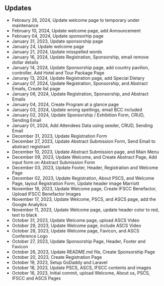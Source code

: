 ## Updates
* Febraury 26, 2024, Update welcome page to temporary under maintenance
* February 10, 2024, Update welcome page, add Announcement
* February 04, 2024, Update sponsorhip page
* January 31, 2023, Update sponsorship page
* January 24, Update welcome page
* January 21, 2024, Update misspelled words
* January 16, 2024, Update Registration, Sponsorship, email remove dollar details
* January 14, 2024, Update Sponsorship page, add country pavilion, controller, Add Hotel and Tour Package Page
* Januray 13, 2024, Update Registration page, add Special Dietary
* January 07, 2024, Update Registration, Sponsorship, and Abstract Emails, Create list page
* January 06, 2024, Update Registration, Sponsorship, and Abstract Emails
* January 04, 2024, Create Program at a glance page
* January 03, 2024, Update wrong spellings, email BCC included
* January 02, 2024, Update Sponsorship / Exhibition Form, CRUD, Sending Email
* January 01, 2024, Add Attendees Data using seeder, CRUD, Sending Email
* December 31, 2023, Update Registration Form
* December 27, 2023, Update Abstract Submission Form, Send Email to abstract registrant
* December 10, 2023, Update Abstract Submission page, and Main Menu
* December 09, 2023, Update Welcome, and Create Abstract Page, Add input form on Abstract Submission Form
* December 03, 2023, Update Footer, Header, Registration and Welcome Page
* December 02, 2023, Update Registration, About PSCS, and Welcome Page, layout Registration Form, Update header image Marriott
* November 18, 2023, Update Welcome page, Create IFSCC Benefactor, Upload IFSCC Benefactor Images
* November 17, 2023, Update Welcome, PSCS, and ASCS page, add the Google Analytics
* November 11, 2023, Update Welcome page, update header color to red, text to black
* October 31, 2023, Update Welcome page, upload ASCS Video
* October 29, 2023, Update Welcome page, include ASCS Video
* October 28, 2023, Update Welcome page, Favicon, and ASCS Conference Logo
* October 27, 2023, Update Sponsorship Page, Header, Footer and Favicon
* October 26, 2023, Update README.md file, Create Sponsorship Page
* October 20, 2023, Create Registration Page
* October 19, 2023, Setup GoDaddy and Laravel
* October 18, 2023, Update PSCS, ASCS, IFSCC contents and images
* October 16, 2023, Initial commit, upload Welcome, About us, PSCS, IFSCC and ASCS Pages